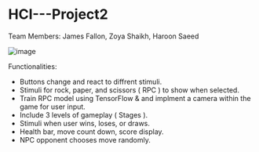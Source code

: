 # HCI---Project2

Team Members: James Fallon, Zoya Shaikh, Haroon Saeed

![image](https://user-images.githubusercontent.com/45009373/69390487-fbf43480-0c94-11ea-83cc-1a78d33b09d3.png)

Functionalities: 
- Buttons change and react to diffrent stimuli.
- Stimuli for rock, paper, and scissors ( RPC ) to show when selected.
- Train RPC model using TensorFlow & and implment a camera within the game for user input.
- Include 3 levels of gameplay ( Stages ).
- Stimuli when user wins, loses, or draws.
- Health bar, move count down, score display.
- NPC opponent chooses move randomly.

